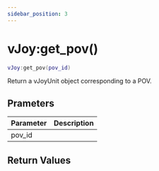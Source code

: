 ```yaml
---
sidebar_position: 3
---
```


# vJoy:get_pov()
```lua
vJoy:get_pov(pov_id)
```
Return a vJoyUnit object corresponding to a POV.


## Prameters
|Parameter|Description|
|-|-|
|pov_id||


## Return Values
